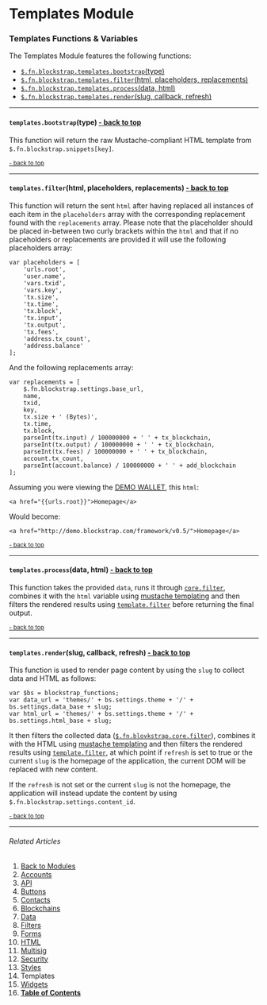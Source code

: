 Templates Module <a name="docs_home"></a>
=========================================

### Templates Functions & Variables

The Templates Module features the following functions:

* [`$.fn.blockstrap.templates.bootstrap`(type)](#templates_bootstrap)
* [`$.fn.blockstrap.templates.filter`(html, placeholders, replacements)](#templates_filter)
* [`$.fn.blockstrap.templates.process`(data, html)](#templates_process)
* [`$.fn.blockstrap.templates.render`(slug, callback, refresh)](#templates_render)

--------------------------------------------------------------------------------

#### `templates.bootstrap`(type) <a name="templates_bootstrap" class="pull-right" href="#docs_home"><i class="glyphicon glyphicon-upload"></i>- back to top</a>

This function will return the raw Mustache-compliant HTML template from `$.fn.blockstrap.snippets[key]`.

<a href="#docs_home"><small>- back to top</small></a>

--------------------------------------------------------------------------------

#### `templates.filter`(html, placeholders, replacements) <a name="templates_filter" class="pull-right" href="#docs_home"><i class="glyphicon glyphicon-upload"></i>- back to top</a>

This function will return the sent `html` after having replaced all instances of each item in the `placeholders` array with the corresponding replacement found with the `replacements` array. Please note that the placeholder should be placed in-between two curly brackets within the `html` and that if no placeholders or replacements are provided it will use the following placeholders array:

<!--pre-javascript-->
```
var placeholders = [
    'urls.root', 
    'user.name',
    'vars.txid',
    'vars.key',
    'tx.size',
    'tx.time',
    'tx.block',
    'tx.input',
    'tx.output',
    'tx.fees',
    'address.tx_count',
    'address.balance'
];
```

And the following replacements array:

<!--pre-javascript-->
```
var replacements = [
    $.fn.blockstrap.settings.base_url,
    name,
    txid,
    key,
    tx.size + ' (Bytes)',
    tx.time,
    tx.block,
    parseInt(tx.input) / 100000000 + ' ' + tx_blockchain,
    parseInt(tx.output) / 100000000 + ' ' + tx_blockchain,
    parseInt(tx.fees) / 100000000 + ' ' + tx_blockchain,
    account.tx_count,
    parseInt(account.balance) / 100000000 + ' ' + add_blockchain
];
```

Assuming you were viewing the [DEMO WALLET](http://demo.blockstrap.com/framework/v0.5/), this `html`:

<!--pre-html-->
```
<a href="{{urls.root}}">Homepage</a>
```

Would become:

<!--pre-html-->
```
<a href="http://demo.blockstrap.com/framework/v0.5/">Homepage</a>
```

<a href="#docs_home"><small>- back to top</small></a>

--------------------------------------------------------------------------------

#### `templates.process`(data, html) <a name="templates_process" class="pull-right" href="#docs_home"><i class="glyphicon glyphicon-upload"></i>- back to top</a>

This function takes the provided `data`, runs it through [`core.filter`](../../core/core-functions/#bs_filter), combines it with the `html` variable using [mustache templating](../../assets/mustache/) and then filters the rendered results using [`template.filter`](#templates_filter) before returning the final output.

<a href="#docs_home"><small>- back to top</small></a>

--------------------------------------------------------------------------------

#### `templates.render`(slug, callback, refresh) <a name="templates_render" class="pull-right" href="#docs_home"><i class="glyphicon glyphicon-upload"></i>- back to top</a>

This function is used to render page content by using the `slug` to collect data and HTML as follows:

<!--pre-javascript-->
```
var $bs = blockstrap_functions;
var data_url = 'themes/' + bs.settings.theme + '/' + bs.settings.data_base + slug;
var html_url = 'themes/' + bs.settings.theme + '/' + bs.settings.html_base + slug;
```

It then filters the collected data ([`$.fn.blovkstrap.core.filter`](../../core/core-functions/#bs_filter)), combines it with the HTML using [mustache templating](../../assets/mustache/) and then filters the rendered results using [`template.filter`](#templates_filter), at which point if `refresh` is set to true or the current `slug` is the homepage of the application, the current DOM will be replaced with new content.

If the `refresh` is not set or the current `slug` is not the homepage, the application will instead update the content by using `$.fn.blockstrap.settings.content_id`.

<a href="#docs_home"><small>- back to top</small></a>

---

###### Related Articles

01. [Back to Modules](../../modules/)
02. [Accounts](../accounts/)
03. [API](../api/)
04. [Buttons](../buttons/)
05. [Contacts](../contacts/)
06. [Blockchains](../blockchains/)
07. [Data](../data/)
08. [Filters](../filters/)
09. [Forms](../forms/)
10. [HTML](../html/)
11. [Multisig](../multisig/)
12. [Security](../security/)
13. [Styles](../styles/)
14. Templates
15. [Widgets](../widgets/)
16. [__Table of Contents__](../../../)